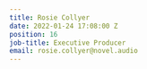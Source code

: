 ```yaml
---
title: Rosie Collyer
date: 2022-01-24 17:08:00 Z
position: 16
job-title: Executive Producer
email: rosie.collyer@novel.audio
---
```


